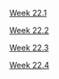   

[Week 22.1](./Week%2022.1/Week%2022.1.md)

[Week 22.2](./Week%2022.2/Week%2022.2.md)

[Week 22.3](./Week%2022.3/Week%2022.3.md)

[Week 22.4](./Week%2022.4/Week%2022.4.md)